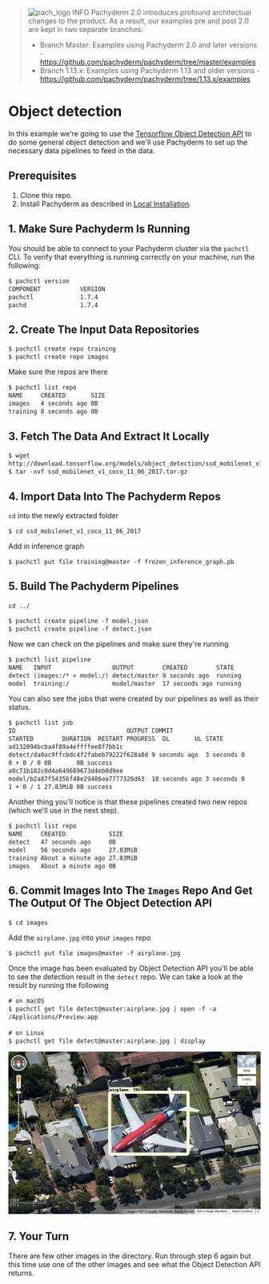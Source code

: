 >![pach_logo](../img/pach_logo.svg) INFO Pachyderm 2.0 introduces profound architectual changes to the product. As a result, our examples pre and post 2.0 are kept in two separate branches:
> - Branch Master: Examples using Pachyderm 2.0 and later versions - https://github.com/pachyderm/pachyderm/tree/master/examples
> - Branch 1.13.x: Examples using Pachyderm 1.13 and older versions - https://github.com/pachyderm/pachyderm/tree/1.13.x/examples
# Object detection

In this example we're going to use the [Tensorflow Object Detection API](https://github.com/tensorflow/models/tree/master/object_detection) to do some general object detection and we'll use Pachyderm to set up the necessary data pipelines to feed in the data. 

## Prerequisites
1. Clone this repo.
2. Install Pachyderm as described in [Local Installation](https://docs.pachyderm.com/latest/getting_started/local_installation/).

## 1. Make Sure Pachyderm Is Running

You should be able to connect to your Pachyderm cluster via the `pachctl` CLI.  To verify that everything is running correctly on your machine, run the following:

```shell
$ pachctl version
COMPONENT           VERSION
pachctl             1.7.4
pachd               1.7.4
```

## 2. Create The Input Data Repositories

```shell
$ pachctl create repo training
$ pachctl create repo images
```
Make sure the repos are there

```shell
$ pachctl list repo
NAME     CREATED       SIZE
images   4 seconds ago 0B
training 8 seconds ago 0B
```

## 3. Fetch The Data And Extract It Locally

```shell
$ wget http://download.tensorflow.org/models/object_detection/ssd_mobilenet_v1_coco_11_06_2017.tar.gz
$ tar -xvf ssd_mobilenet_v1_coco_11_06_2017.tar.gz
```

## 4. Import Data Into The Pachyderm Repos
`cd` into the newly extracted folder

```shell
$ cd ssd_mobilenet_v1_coco_11_06_2017
```
Add in inference graph  
```shell
$ pachctl put file training@master -f frozen_inference_graph.pb
```

## 5. Build The Pachyderm Pipelines
```shell
cd ../
```

```shell
$ pachctl create pipeline -f model.json
$ pachctl create pipeline -f detect.json
```

Now we can check on the pipelines and make sure they're running

```shell
$ pachctl list pipeline
NAME   INPUT                 OUTPUT        CREATED        STATE
detect (images:/* ⨯ model:/) detect/master 9 seconds ago  running
model  training:/            model/master  17 seconds ago running
```

You can also see the jobs that were created by our pipelines as well as their status.

```shell
$ pachctl list job
ID                               OUTPUT COMMIT                           STARTED        DURATION  RESTART PROGRESS  DL       UL STATE
ad132094bcba4f89a4effffee8f7bb1c detect/da0ac9ffcbdc4f2fabeb79222f628a8d 9 seconds ago  3 seconds 0       0 + 0 / 0 0B       0B success
a0c71b182c0d4a649689673d4eb0d9ee model/b2a87f54356f48e29486ea7777326d63  18 seconds ago 3 seconds 0       1 + 0 / 1 27.83MiB 0B success
```

Another thing you'll notice is that these pipelines created two new repos (which we'll use in the next step).

```shell
$ pachctl list repo
NAME     CREATED            SIZE
detect   47 seconds ago     0B
model    56 seconds ago     27.83MiB
training About a minute ago 27.83MiB
images   About a minute ago 0B
```

## 6. Commit Images Into The `Images` Repo And Get The Output Of The Object Detection API

```shell
$ cd images
```
Add the `airplane.jpg` into your `images` repo

```shell
$ pachctl put file images@master -f airplane.jpg
```
Once the image has been evaluated by Object Detection API you'll be able to see the detection result in the `detect` repo. We can take a look at the result by running the following

```shell
# on macOS
$ pachctl get file detect@master:airplane.jpg | open -f -a /Applications/Preview.app

# on Linux
$ pachctl get file detect@master:airplane.jpg | display
```

![alt text](detected_airplane.jpg)

## 7. Your Turn
There are few other images in the directory. Run through step 6 again but this time use one of the other images and see what the Object Detection API returns.
